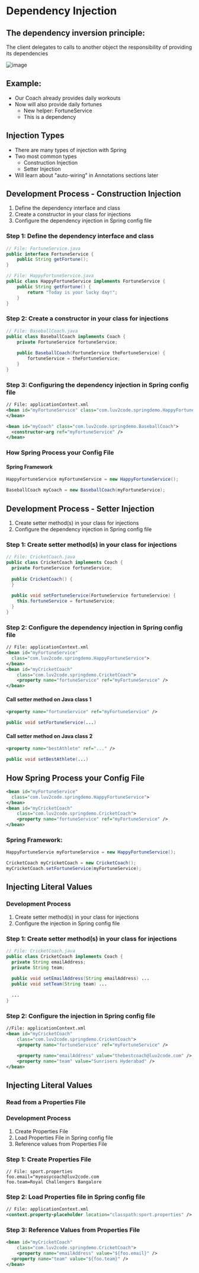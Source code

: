 # Dependency Injection
## The dependency inversion principle:
The client delegates to calls to another object the responsibility of providing its dependencies

![image](https://user-images.githubusercontent.com/20329508/132115912-05c8d1ae-f7bc-4e64-a3bb-b2a77727a798.png)

##  Example:
- Our Coach already provides daily workouts
- Now will also provide daily fortunes
  - New helper: FortuneService
  - This is a dependency
## Injection Types
- There are many types of injection with Spring
- Two most common types
  - Construction Injection
  - Setter Injection
- Will learn about "auto-wiring" in Annotations sections later

## Development Process - Construction Injection
1. Define the dependency interface and class
2. Create a constructor in your class for injections
3. Configure the dependency injection in Spring config file

### Step 1: Define the dependency interface and class

```java
// File: FortuneService.java
public interface FortuneService {
    public String getFortune(); 
}
```
```java
// File: HappyFortuneService.java
public class HappyFortuneService implements FortuneService {
    public String getFortune() {
        return "Today is your lucky day!";
    }
}
```

### Step 2: Create a constructor in your class for injections

```java
// File: BaseballCoach.java
public class BaseballCoach implements Coach {
    private FortuneService fortuneService;
    
    public BaseballCoach(FortuneService theFortuneService) {
        fortuneService = theFortuneService;
    }
}
```

### Step 3: Configuring the dependency injection in Spring config file
```xml
// File: applicationContext.xml
<bean id="myFortuneService" class="com.luv2code.springdemo.HappyFortuneService">
</bean>

<bean id="myCoach" class="com.luv2code.springdemo.BaseballCoach">
  <constructor-arg ref="myFortuneService" />
</bean>
```

### How Spring Process your Config File
#### Spring Framework
```java
HappyFortuneService myFortuneService = new HappyFortuneService();

BaseballCoach myCoach = new BaseballCoach(myFortuneService);
```

## Development Process - Setter Injection
1. Create setter method(s) in your class for injections
2. Configure the dependency injection in Spring config file

### Step 1: Create setter method(s) in your class for injections
```java
// File: CricketCoach.java
public class CricketCoach implements Coach {
  private FortuneService fortuneService;
  
  public CricketCoach() {
  }
  
  public void setFortuneService(FortuneService fortuneService) {
    this.fortuneService = fortuneService;
  }
}
```

### Step 2: Configure the dependency injection in Spring config file
```xml
// File: applicationContext.xml
<bean id="myFortuneService"
  class="com.luv2code.springdemo.HappyFortuneService">
</bean>
<bean id="myCricketCoach"
    class="com.luv2code.springdemo.CricketCoach">
    <property name="fortuneService" ref="myFortuneService" />
</bean>
```

#### Call setter method on Java class 1
```xml
<property name="fortuneService" ref="myFortuneService" />
```
```java
public void setFortuneService(...)
```

#### Call setter method on Java class 2
```xml
<property name="bestAthlete" ref="..." />
```
```java
public void setBestAthlete(...)
```

## How Spring Process your Config File
```xml
<bean id="myFortuneService"
  class="com.luv2code.springdemo.HappyFortuneService">
</bean>
<bean id="myCricketCoach"
    class="com.luv2code.springdemo.CricketCoach">
    <property name="fortuneService" ref="myFortuneService" />
</bean>
```
### Spring Framework:
```java
HappyFortuneServie myFortuneService = new HappyFortuneService();

CricketCoach myCricketCoach = new CricketCoach();
myCricketCoach.setFortuneService(myFortuneService);
```

## Injecting Literal Values
### Development Process
1. Create setter method(s) in your class for injections
2. Configure the injection in Spring config file

### Step 1: Create setter method(s) in your class for injections
```java
// File: CricketCoach.java
public class CricketCoach implements Coach {
  private String emailAddress;
  private String team;
  
  public void setEmailAddress(String emailAddress) ...
  public void setTeam(String team) ...
  
  ...
}
```

### Step 2: Configure the injection in Spring config file
```xml
//File: applicationContext.xml
<bean id="myCricketCoach"
    class="com.luv2code.springdemo.CricketCoach">
    <property name="fortuneService" ref="myFortuneService" />
  
    <property name="emailAddress" value="thebestcoach@luv2code.com" />
    <property name="team" value="Sunrisers Hyderabad" />
</bean>
```

## Injecting Literal Values
### Read from a Properties File
### Development Process
1. Create Properties File
2. Load Properties File in Spring config file
3. Reference values from Properties File

### Step 1: Create Properties File
```properties
// File: sport.properties
foo.email="myeasycoach@luv2code.com
foo.team=Royal Challengers Bangalore
```

### Step 2: Load Properties file in Spring config file
```xml
// File: applicationContext.xml
<context.property-placeholder location="classpath:sport.properties" />
```

### Step 3: Reference Values from Properties File
```xml
<bean id="myCricketCoach"
    class="com.luv2code.springdemo.CricketCoach">
    <property name="emailAddress" value="${foo.email}" />
  <property name="team" value="${foo.team}" />
</bean>
```
